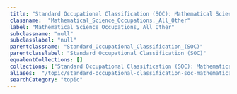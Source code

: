 ```yaml
--- 
 title: "Standard Occupational Classification (SOC): Mathematical Science Occupations, All Other" 
 classname:  "Mathematical_Science_Occupations,_All_Other" 
 label: "Mathematical Science Occupations, All Other" 
 subclassname: "null" 
 subclasslabel: "null" 
 parentclassname: "Standard_Occupational_Classification_(SOC)" 
 parentclasslabel: "Standard Occupational Classification (SOC)" 
 equalentCollections: [] 
 collections: ['Standard Occupational Classification (SOC): Mathematical Science Occupations, All Other']
 aliases:  "/topic/standard-occupational-classification-soc-mathematical-science-occupations-all-other"  
 searchCategory: "topic" 
---
```

